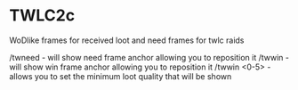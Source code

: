 # TWLC2c
WoDlike frames for received loot and need frames for twlc raids


/twneed - will show need frame anchor allowing you to reposition it
/twwin - will show win frame anchor allowing you to reposition it
/twwin <0-5> - allows you to set the minimum loot quality that will be shown
